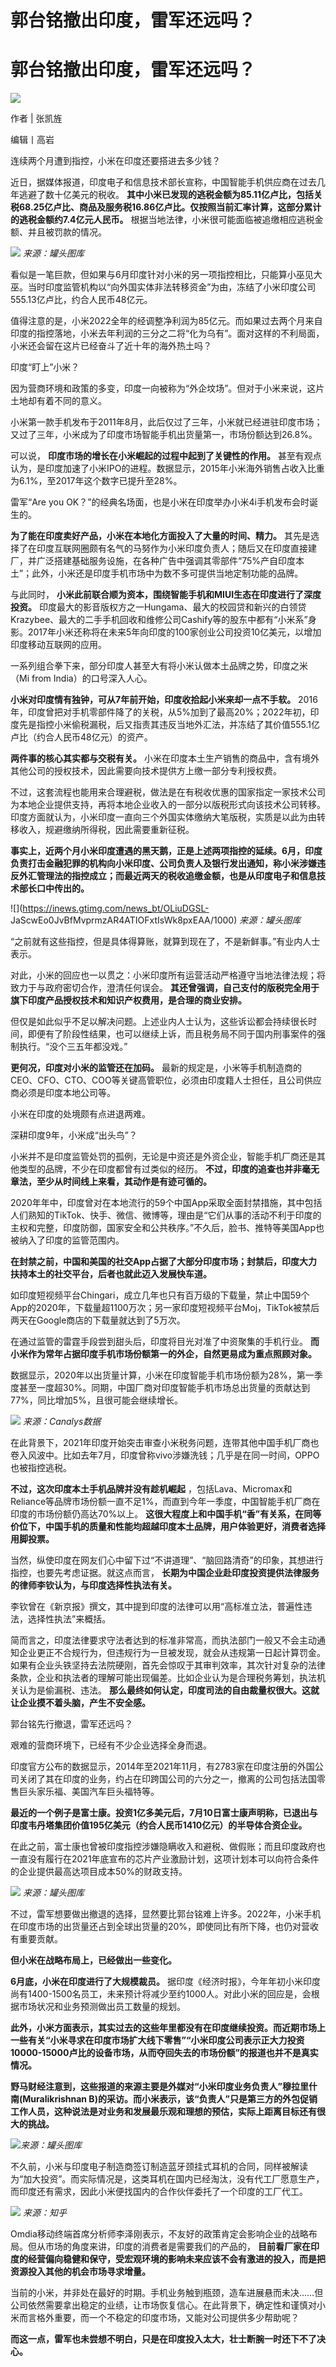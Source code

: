 # 郭台铭撤出印度，雷军还远吗？

# 郭台铭撤出印度，雷军还远吗？

![](https://inews.gtimg.com/news_bt/OOJKStzCMYW1Vuumj1hk9DhJ9YyYFeuplxcZQXuRpPD1wAA/1000)

作者 | 张凯旌

编辑丨高岩

连续两个月遭到指控，小米在印度还要搭进去多少钱？

近日，据媒体报道，印度电子和信息技术部长宣称，中国智能手机供应商在过去几年逃避了数十亿美元的税收。
**其中小米已发现的逃税金额为85.11亿卢比，包括关税68.25亿卢比、商品及服务税16.86亿卢比。仅按照当前汇率计算，这部分累计的逃税金额约7.4亿元人民币。**
根据当地法律，小米很可能面临被追缴相应逃税金额、并且被罚款的情况。

![](https://inews.gtimg.com/news_bt/OWrXhoZIg2Lw4rswqJl6m1ipsxyXoOaVozgZdCMGoiVZAAA/1000)
_来源：罐头图库_

看似是一笔巨款，但如果与6月印度针对小米的另一项指控相比，只能算小巫见大巫。当时印度监管机构以“向外国实体非法转移资金”为由，冻结了小米印度公司555.13亿卢比，约合人民币48亿元。

值得注意的是，小米2022全年的经调整净利润为85亿元。而如果过去两个月来自印度的指控落地，小米去年利润的三分之二将“化为乌有”。面对这样的不利局面，小米还会留在这片已经奋斗了近十年的海外热土吗？

印度“盯上”小米？

因为营商环境和政策的多变，印度一向被称为“外企坟场”。但对于小米来说，这片土地却有着不同的意义。

小米第一款手机发布于2011年8月，此后仅过了三年，小米就已经进驻印度市场；又过了三年，小米成为了印度市场智能手机出货量第一，市场份额达到26.8%。

可以说， **印度市场的增长在小米崛起的过程中起到了关键性的作用。**
甚至有观点认为，是印度加速了小米IPO的进程。数据显示，2015年小米海外销售占收入比重为6.1%，至2017年这个数字已提升至28%。

雷军“Are you OK？”的经典名场面，也是小米在印度举办小米4i手机发布会时诞生的。

**为了能在印度卖好产品，小米在本地化方面投入了大量的时间、精力。**
其先是选择了在印度互联网圈颇有名气的马努作为小米印度负责人；随后又在印度直接建厂，并广泛搭建基础服务设施，在各种广告中强调其零部件“75%产自印度本土”；此外，小米还是印度手机市场中为数不多可提供当地定制功能的品牌。

与此同时， **小米此前联合顺为资本，围绕智能手机和MIUI生态在印度进行了深度投资。**
印度最大的影音版权方之一Hungama、最大的校园贷和新兴的白领贷Krazybee、最大的二手手机回收和维修公司Cashify等的股东中都有“小米系”身影。2017年小米还称将在未来5年向印度的100家创业公司投资10亿美元，以增加印度移动互联网的应用。

一系列组合拳下来，部分印度人甚至大有将小米认做本土品牌之势，印度之米（Mi from India）的口号深入人心。

**小米对印度情有独钟，可从7年前开始，印度收拾起小米来却一点不手软。**
2016年，印度曾把对手机零部件降了的关税，从5%加到了最高20%；2022年初，印度先是指控小米偷税漏税，后又指责其违反当地外汇法，并冻结了其价值555.1亿卢比（约合人民币48亿元）的资产。

**两件事的核心其实都与交税有关。** 小米在印度本土生产销售的商品中，含有境外其他公司的授权技术，因此需要向技术提供方上缴一部分专利授权费。

不过，这套流程也能用来合理避税，做法是在有税收优惠的国家指定一家技术公司为本地企业提供支持，再将本地企业收入的一部分以版税形式向该技术公司转移。印度方面就认为，小米印度一直向三个外国实体缴纳大笔版税，实质是以此为由转移收入，规避缴纳所得税，因此需要重新征税。

**事实上，近两个月小米印度遭遇的黑天鹅，正是上述两项指控的延续。6月，印度负责打击金融犯罪的机构向小米印度、公司负责人及银行发出通知，称小米涉嫌违反外汇管理法的指控成立；而最近两天的税收追缴金额，也是从印度电子和信息技术部长口中传出的。**

![](https://inews.gtimg.com/news_bt/OLiuDGSL-
JaScwEo0JvBfMvprmzAR4ATIOFxtIsWk8pxEAA/1000) _来源：罐头图库_

“之前就有这些指控，但是具体得算账，就算到现在了，不是新鲜事。”有业内人士表示。

对此，小米的回应也一以贯之：小米印度所有运营活动严格遵守当地法律法规；将致力于与政府密切合作，澄清任何误会。
**其还曾强调，自己支付的版税完全用于旗下印度产品授权技术和知识产权费用，是合理的商业安排。**

但仅是如此似乎不足以解决问题。上述业内人士认为，这些诉讼都会持续很长时间，即便有了阶段性结果，也可以继续上诉，而且税务局不同于国内刑事案件的强制执行。“没个三五年都没戏。”

**更何况，印度对小米的监管还在加码。**
最新的规定是，小米等手机制造商的CEO、CFO、CTO、COO等关键高管职位，必须由印度籍人士担任，且公司供应商必须是印度本地公司等。

小米在印度的处境颇有点进退两难。

深耕印度9年，小米成“出头鸟”？

小米并不是印度监管处罚的孤例，无论是中资还是外资企业，智能手机厂商还是其他类型的品牌，不少在印度都曾有过类似的经历。
**不过，印度的追查也并非毫无章法，至少从时间线上来看，其动作是有迹可循的。**

2020年年中，印度曾对在本地流行的59个中国App采取全面封禁措施，其中包括人们熟知的TikTok、快手、微信、微博等，理由是“它们从事的活动不利于印度的主权和完整，印度防御，国家安全和公共秩序。”不久后，脸书、推特等美国App也被纳入了印度的监管范围内。

**在封禁之前，中国和美国的社交App占据了大部分印度市场；封禁后，印度大力扶持本土的社交平台，后者也就此迈入发展快车道。**

如印度短视频平台Chingari，成立几年也只有百万级的下载量，禁止中国59个App的2020年，下载量超1100万次；另一家印度短视频平台Moj，TikTok被禁后两天在Google商店的下载量就达到了5万次。

在通过监管的雷霆手段尝到甜头后，印度将目光对准了中资聚集的手机行业。 **而小米作为常年占据印度手机市场份额第一的外企，自然更易成为重点照顾对象。**

数据显示，2020年以出货量计算，小米在印度智能手机市场份额为28%，第一季度甚至一度超30%。同期，中国厂商对印度智能手机市场总出货量的贡献达到77%，同比增加5%，且很可能会继续增长。

![](https://inews.gtimg.com/news_bt/OJkEa5NZRgPZQqKz7JKz08kNIZ6TW21OApJ55xBzWQH_4AA/1000)
_来源：Canalys数据_

在此背景下，2021年印度开始突击审查小米税务问题，连带其他中国手机厂商也卷入风波中。比如去年7月，印度曾称vivo涉嫌洗钱；几乎是在同一时间，OPPO也被指控逃税。

**不过，这次印度本土手机品牌并没有趁机崛起**
，包括Lava、Micromax和Reliance等品牌市场份额一直不足1%，而直到今年一季度，中国智能手机厂商在印度的市场份额仍高达70%以上。
**这很大程度上和中国手机“香”有关系，在同等价位下，中国手机的质量和性能均超越印度本土品牌，用户体验更好，消费者选择用脚投票。**

当然，纵使印度在网友们心中留下过“不讲道理”、“脑回路清奇”的印象，其想进行指控，也要先考虑证据。就这点而言，
**长期为中国企业赴印度投资提供法律服务的律师李钦认为，与印度选择性执法有关。**

李钦曾在《新京报》撰文，其中提到印度的法律可以用“高标准立法，普遍性违法，选择性执法”来概括。

简而言之，印度法律要求守法者达到的标准非常高，而执法部门一般又不会主动通知企业更正不合规行为，但违规行为一旦被发现，就会从违规第一日起计算罚金。如果有企业头铁坚持去法院硬刚，首先会惊叹于其审判效率，其次针对复杂的法律条款，企业和执法者的理解可能出现偏差。比如企业认为是合理税务筹划，执法机关认为是偷漏税、违法。
**那么最终如何认定，印度司法的自由裁量权很大。这就让企业摸不着头脑，产生不安全感。**

郭台铭先行撤退，雷军还远吗？

艰难的营商环境下，已经有不少企业选择全身而退。

印度官方公布的数据显示，2014年至2021年11月，有2783家在印度注册的外国公司关闭了其在印度的业务，约占在印跨国公司的六分之一，撤离的公司包括法国零售巨头家乐福、美国汽车巨头福特等。

**最近的一个例子是富士康。投资1亿多美元后，7月10日富士康声明称，已退出与印度韦丹塔集团价值195亿美元（约合人民币1410亿元）的半导体合资企业。**

在此之前，富士康也曾被印度指控涉嫌隐瞒收入和避税、做假账；而且印度政府也一直没有履行在2021年底宣布的芯片产业激励计划，这项计划本可以向符合条件的企业提供最高达项目成本50%的财政支持。

![](https://inews.gtimg.com/news_bt/OQeXviadfz9Nye8e_91JPLC4YXO3uIsC_BmQPXVP2XUOcAA/1000)
_来源：罐头图库_

不过，雷军想要做出撤退的选择，显然要比郭台铭难上许多。2022年，小米手机在印度市场的出货量还占到全球出货量的20%，即使同比有所下降，也仍对营收有重要贡献。

**但小米在战略布局上，已经做出一些变化。**

**6月底，小米在印度进行了大规模裁员。**
据印度《经济时报》，今年年初小米印度尚有1400-1500名员工，未来预计将减少至约1000人。对此小米的回应是，会根据市场状况和业务预测做出员工数量的规划。

**此外，小米方面表示，其实过去的这些年里都没有在印度继续投资。而近期市场上一些有关“小米寻求在印度市场扩大线下零售”“小米印度公司表示正大力投资10000-15000卢比的设备市场，从而夺回失去的市场份额”的报道也并不是真实情况。**

**野马财经注意到，这些报道的来源主要是外媒对“小米印度业务负责人”穆拉里什南(Muralikrishnan
B)的采访。而小米表示，该“负责人”只是第三方的外包促销工作人员，这种说法是对业务和发展最乐观和理想的预估，实际上距离目标还有很大的挑战。**

![](https://inews.gtimg.com/news_bt/On_UjCtVKQN8ehCQh_wRzIcfDKVxSddRRjhFBOAOxK1WwAA/1000)
_​来源：罐头图库_

不久前，小米与印度电子制造商签订制造蓝牙颈挂式耳机的合同，同样被解读为“加大投资”。而实际情况是，这类耳机在国内已经淘汰，没有代工厂愿意生产，而印度还有需求，因此小米便找国内的合作伙伴委托了一个印度的工厂代工。

![](https://inews.gtimg.com/news_bt/Obk28ZzpbGFu21A8SAaNAkDKuDqWlZJqvEY0Gg6_aXDnMAA/1000)
_来源：知乎_

Omdia移动终端首席分析师李泽刚表示，不友好的政策肯定会影响企业的战略布局。但从市场的角度来讲，印度的消费者是需要我们的产品的，
**目前看厂家在印度的经营偏向稳健和保守，受宏观环境的影响未来应该不会有激进的投入，而是把资源投入其他的机会市场寻求增量。**

当前的小米，并非处在最好的时期。手机业务触到瓶颈，造车进展悬而未决……但公司依然需要拿出稳定的业绩，让市场恢复信心。在此背景下，确定性和谨慎对小米而言格外重要，而一个不稳定的印度市场，又能对公司提供多少帮助呢？

**而这一点，雷军也未尝想不明白，只是在印度投入太大，壮士断腕一时还下不了决心。**

